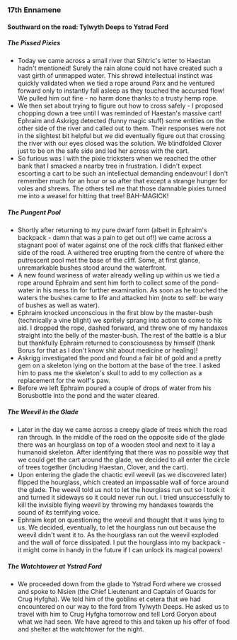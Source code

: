 ### 17th Ennamene
#### Southward on the road: Tylwyth Deeps to Ystrad Ford
##### The Pissed Pixies
* Today we came across a small river that Sihtric's letter to Haestan hadn't mentioned! Surely the rain alone could not have created such a vast girth of unmapped water. This shrewd intellectual instinct was quickly validated when we tied a rope around Parx and he ventured forward only to instantly fall asleep as they touched the accursed flow! We pulled him out fine - no harm done thanks to a trusty hemp rope.
* We then set about trying to figure out how to cross safely - I proposed chopping down a tree until I was reminded of Haestan's massive cart! Ephraim and Askrigg detected (funny magic stuff) some entities on the other side of the river and called out to them. Their responses were not in the slightest bit helpful but we did eventually figure out that crossing the river with our eyes closed was the solution. We blindfolded Clover just to be on the safe side and led her across with the cart.
* So furious was I with the pixie tricksters when we reached the other bank that I smacked a nearby tree in frustration. I didn't expect escorting a cart to be such an intellectual demanding endeavour! I don't remember much for an hour or so after that except a strange hunger for voles and shrews. The others tell me that those damnable pixies turned me into a weasel for hitting that tree! BAH-MAGICK!

##### The Pungent Pool
* Shortly after returning to my pure dwarf form (albeit in Ephraim's backpack - damn that was a pain to get out of!) we came across a stagnant pool of water against one of the rock cliffs that flanked either side of the road. A withered tree erupting from the centre of where the putrescent pool met the base of the cliff. Some, at first glance, unremarkable bushes stood around the waterfront.
* A new found wariness of water already welling up within us we tied a rope around Ephraim and sent him forth to collect some of the pond-water in his mess tin for further examination. As soon as he touched the waters the bushes came to life and attacked him (note to self: be wary of bushes as well as water).
* Ephraim knocked unconscious in the first blow by the master-bush (technically a vine blight) we spritely sprang into action to come to his aid. I dropped the rope, dashed forward, and threw one of my handaxes straight into the belly of the master-bush. The rest of the battle is a blur but thankfully Ephraim returned to consciousness by himself (thank Borus for that as I don't know shit about medicine or healing)!
* Askrigg investigated the pond and found a fair bit of gold and a pretty gem on a skeleton lying on the bottom at the base of the tree. I asked him to pass me the skeleton's skull to add to my collection as a replacement for the wolf's paw.
* Before we left Ephraim poured a couple of drops of water from his Borusbottle into the pond and the water cleared.

##### The Weevil in the Glade
* Later in the day we came across a creepy glade of trees which the road ran through. In the middle of the road on the opposite side of the glade there was an hourglass on top of a wooden stool and next to it lay a humanoid skeleton. After identifying that there was no possible way that we could get the cart around the glade, we decided to all enter the circle of trees together (including Haestan, Clover, and the cart).
* Upon entering the glade the chaotic evil weevil (as we discovered later) flipped the hourglass, which created an impassable wall of force around the glade. The weevil told us not to let the hourglass run out so I took it and turned it sideways so it could never run out. I tried unsuccessfully to kill the invisible flying weevil by throwing my handaxes towards the sound of its terrifying voice.
* Ephraim kept on questioning the weevil and thought that it was lying to us. We decided, eventually, to let the hourglass run out because the weevil didn't want it to. As the hourglass ran out the weevil exploded and the wall of force dissipated. I put the hourglass into my backpack - it might come in handy in the future if I can unlock its magical powers!

##### The Watchtower at Ystrad Ford
* We proceeded down from the glade to Ystrad Ford where we crossed and spoke to Nisien (the Chief Lieutenant and Captain of Guards for Crug Hyfgha). We told him of the goblins et cetera that we had encountered on our way to the ford from Tylwyth Deeps. He asked us to travel with him to Crug Hyfgha tomorrow and tell Lord Goryon about what we had seen. We have agreed to this and taken up his offer of food and shelter at the watchtower for the night.
